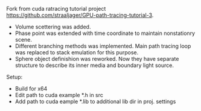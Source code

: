 Fork from cuda ratracing tutorial project https://github.com/straaljager/GPU-path-tracing-tutorial-3.

* Volume scettering was added.
* Phase point was extended with time coordinate to maintain nonstationry scene.
* Different branching methods was implemented. Main path tracing loop was replaced to stack emulation for this purpose.
* Sphere object definishion was reworked. Now they have separate structure to describe its inner media and boundary light source.

Setup:
* Build for x64
* Edit path to cuda example *.h in src
* Add path to cuda eample *.lib to additional lib dir in proj. settings
